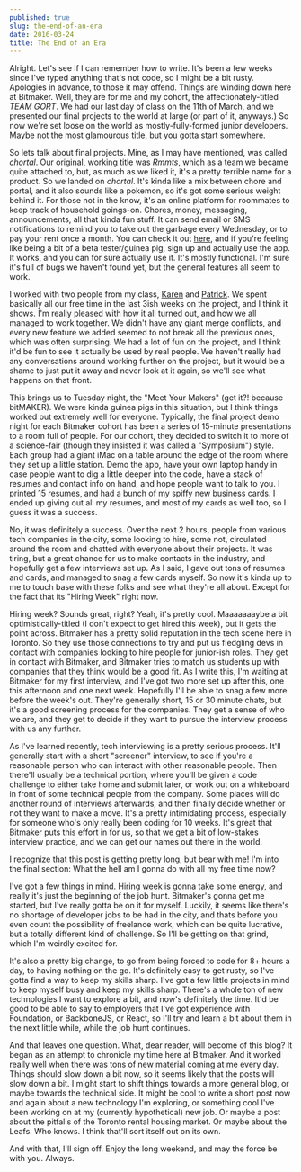 ```yaml
---
published: true
slug: the-end-of-an-era
date: 2016-03-24
title: The End of an Era
---
```


Alright. Let's see if I can remember how to write. It's been a few weeks since
I've typed anything that's not code, so I might be a bit rusty. Apologies in
advance, to those it may offend. Things are winding down here at Bitmaker. Well,
they are for me and my cohort, the affectionately-titled *TEAM GORT*. We had our
last day of class on the 11th of March, and we presented our final projects to
the world at large (or part of it, anyways.) So now we're set loose on the world
as mostly-fully-formed junior developers. Maybe not the most glamourous title,
but you gotta start somewhere.

So lets talk about final projects. Mine, as I may have mentioned, was called
*chortal*. Our original, working title was *Rmmts*, which as a team we became
quite attached to, but, as much as we liked it, it's a pretty terrible name for
a product. So we landed on *chortal*. It's kinda like a mix between chore and
portal, and it also sounds like a pokemon, so it's got some serious weight
behind it. For those not in the know, it's an online platform for roommates to
keep track of household goings-on. Chores, money, messaging, announcements, all
that kinda fun stuff. It can send email or SMS notifications to remind you to
take out the garbage every Wednesday, or to pay your rent once a month. You can
check it out [here](http://chortal.herokuapp.com), and if you're feeling like
being a bit of a beta tester/guinea pig, sign up and actually use the app. It
works, and you can for sure actually use it. It's mostly functional. I'm sure
it's full of bugs we haven't found yet, but the general features all seem to
work.

I worked with two people from my class, [Karen](http://karenjho.com/) and
[Patrick](https://twitter.com/patrickcruiks). We spent basically all our free
time in the last 3ish weeks on the project, and I think it shows. I'm really
pleased with how it all turned out, and how we all managed to work together. We
didn't have any giant merge conflicts, and every new feature we added seemed to
not break all the previous ones, which was often surprising. We had a lot of fun
on the project, and I think it'd be fun to see it actually be used by real
people. We haven't really had any conversations around working further on the
project, but it would be a shame to just put it away and never look at it again,
so we'll see what happens on that front.

This brings us to Tuesday night, the "Meet Your Makers" (get it?! because
bitMAKER). We were kinda guinea pigs in this situation, but I think things
worked out extremely well for everyone. Typically, the final project demo night
for each Bitmaker cohort has been a series of 15-minute presentations to a room
full of people. For our cohort, they decided to switch it to more of a
science-fair (though they insisted it was called a "Symposium") style. Each
group had a giant iMac on a table around the edge of the room where they set up
a little station. Demo the app, have your own laptop handy in case people want
to dig a little deeper into the code, have a stack of resumes and contact info
on hand, and hope people want to talk to you. I printed 15 resumes, and had a
bunch of my spiffy new business cards. I ended up giving out all my resumes, and
most of my cards as well too, so I guess it was a success.

No, it was definitely a success. Over the next 2 hours, people from various tech
companies in the city, some looking to hire, some not, circulated around the
room and chatted with everyone about their projects. It was tiring, but a great
chance for us to make contacts in the industry, and hopefully get a few
interviews set up. As I said, I gave out tons of resumes and cards, and managed
to snag a few cards myself. So now it's kinda up to me to touch base with these
folks and see what they're all about. Except for the fact that its "Hiring Week"
right now.

Hiring week? Sounds great, right? Yeah, it's pretty cool. Maaaaaaaybe a bit
optimistically-titled (I don't expect to get hired this week), but it gets the
point across. Bitmaker has a pretty solid reputation in the tech scene here in
Toronto. So they use those connections to try and put us fledgling devs in
contact with companies looking to hire people for junior-ish roles. They get in
contact with Bitmaker, and Bitmaker tries to match us students up with companies
that they think would be a good fit. As I write this, I'm waiting at Bitmaker
for my first interview, and I've got two more set up after this, one this
afternoon and one next week. Hopefully I'll be able to snag a few more before
the week's out. They're generally short, 15 or 30 minute chats, but it's a good
screening process for the companies. They get a sense of who we are, and they
get to decide if they want to pursue the interview process with us any further.

As I've learned recently, tech interviewing is a pretty serious process. It'll
generally start with a short "screener" interview, to see if you're a reasonable
person who can interact with other reasonable people. Then there'll usually be a
technical portion, where you'll be given a code challenge to either take home
and submit later, or work out on a whiteboard in front of some technical people
from the company. Some places will do another round of interviews afterwards,
and then finally decide whether or not they want to make a move. It's a pretty
intimidating process, especially for someone who's only really been coding for
10 weeks. It's great that Bitmaker puts this effort in for us, so that we get a
bit of low-stakes interview practice, and we can get our names out there in the
world.

I recognize that this post is getting pretty long, but bear with me! I'm into
the final section: What the hell am I gonna do with all my free time now?

I've got a few things in mind. Hiring week is gonna take some energy, and really
it's just the beginning of the job hunt. Bitmaker's gonna get me started, but
I've really gotta be on it for myself. Luckily, it seems like there's no
shortage of developer jobs to be had in the city, and thats before you even
count the possibility of freelance work, which can be quite lucrative, but a
totally different kind of challenge. So I'll be getting on that grind, which I'm
weirdly excited for.

It's also a pretty big change, to go from being forced to code for 8+ hours a
day, to having nothing on the go. It's definitely easy to get rusty, so I've
gotta find a way to keep my skills sharp. I've got a few little projects in mind
to keep myself busy and keep my skills sharp. There's a whole ton of new
technologies I want to explore a bit, and now's definitely the time. It'd be
good to be able to say to employers that I've got experience with Foundation, or
BackboneJS, or React, so I'll try and learn a bit about them in the next little
while, while the job hunt continues.

And that leaves one question. What, dear reader, will become of this blog? It
began as an attempt to chronicle my time here at Bitmaker. And it worked really
well when there was tons of new material coming at me every day. Things should
slow down a bit now, so it seems likely that the posts will slow down a bit. I
might start to shift things towards a more general blog, or maybe towards the
technical side. It might be cool to write a short post now and again about a new
technology I'm exploring, or something cool I've been working on at my
(currently hypothetical) new job. Or maybe a post about the pitfalls of the
Toronto rental housing market. Or maybe about the Leafs. Who knows. I think
that'll sort itself out on its own.

And with that, I'll sign off. Enjoy the long weekend, and may the force be with
you. Always.
